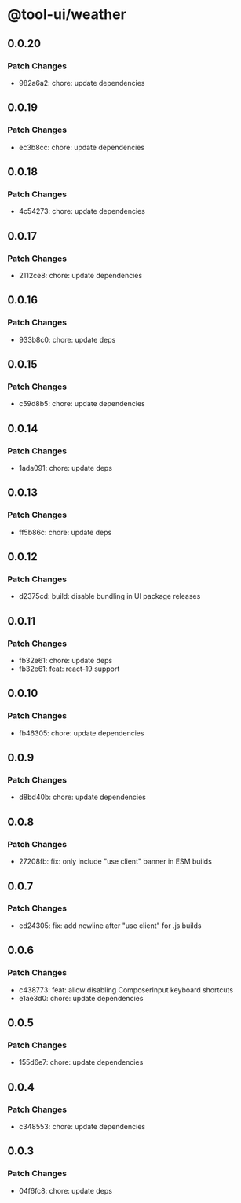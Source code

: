 # @tool-ui/weather

## 0.0.20

### Patch Changes

- 982a6a2: chore: update dependencies

## 0.0.19

### Patch Changes

- ec3b8cc: chore: update dependencies

## 0.0.18

### Patch Changes

- 4c54273: chore: update dependencies

## 0.0.17

### Patch Changes

- 2112ce8: chore: update dependencies

## 0.0.16

### Patch Changes

- 933b8c0: chore: update deps

## 0.0.15

### Patch Changes

- c59d8b5: chore: update dependencies

## 0.0.14

### Patch Changes

- 1ada091: chore: update deps

## 0.0.13

### Patch Changes

- ff5b86c: chore: update deps

## 0.0.12

### Patch Changes

- d2375cd: build: disable bundling in UI package releases

## 0.0.11

### Patch Changes

- fb32e61: chore: update deps
- fb32e61: feat: react-19 support

## 0.0.10

### Patch Changes

- fb46305: chore: update dependencies

## 0.0.9

### Patch Changes

- d8bd40b: chore: update dependencies

## 0.0.8

### Patch Changes

- 27208fb: fix: only include "use client" banner in ESM builds

## 0.0.7

### Patch Changes

- ed24305: fix: add newline after "use client" for .js builds

## 0.0.6

### Patch Changes

- c438773: feat: allow disabling ComposerInput keyboard shortcuts
- e1ae3d0: chore: update dependencies

## 0.0.5

### Patch Changes

- 155d6e7: chore: update dependencies

## 0.0.4

### Patch Changes

- c348553: chore: update dependencies

## 0.0.3

### Patch Changes

- 04f6fc8: chore: update deps
